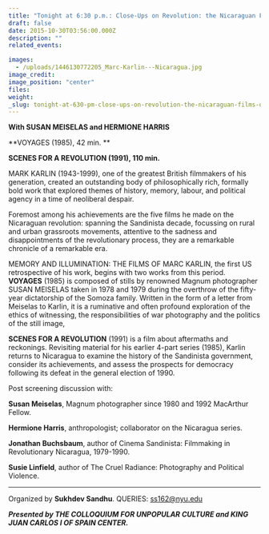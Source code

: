 ```yaml
---
title: "Tonight at 6:30 p.m.: Close-Ups on Revolution: the Nicaraguan Films of Marc Karlin - with Susan Meiselas and Hermione Harris"
draft: false
date: 2015-10-30T03:56:00.000Z
description: ""
related_events:

images:
  - /uploads/1446130772205_Marc-Karlin---Nicaragua.jpg
image_credit:
image_position: "center"
files:
weight:
_slug: tonight-at-630-pm-close-ups-on-revolution-the-nicaraguan-films-of-marc-karlin-with-susan-meiselas-and-hermione-harris
---
```


**With SUSAN MEISELAS and HERMIONE HARRIS**

**VOYAGES (1985), 42 min.
**

**SCENES FOR A REVOLUTION (1991), 110 min.**

MARK KARLIN (1943-1999), one of the greatest British filmmakers of his generation, created an outstanding body of philosophically rich, formally bold work that explored themes of history, memory, labour, and political agency in a time of neoliberal despair.

Foremost among his achievements are the five films he made on the Nicaraguan revolution: spanning the Sandinista decade, focussing on rural and urban grassroots movements, attentive to the sadness and disappointments of the revolutionary process, they are a remarkable chronicle of a remarkable era.

MEMORY AND ILLUMINATION: THE FILMS OF MARC KARLIN, the first US retrospective of his work, begins with two works from this period. **VOYAGES** (1985) is composed of stills by renowned Magnum photographer SUSAN MEISELAS taken in 1978 and 1979 during the overthrow of the fifty-year dictatorship of the Somoza family. Written in the form of a letter from Meiselas to Karlin, it is a ruminative and often profound exploration of the ethics of witnessing, the responsibilities of war photography and the politics of the still image,

**SCENES FOR A REVOLUTION** (1991) is a film about aftermaths and reckonings. Revisiting material for his earlier 4-part series (1985), Karlin returns to Nicaragua to examine the history of the Sandinista government, consider its achievements, and assess the prospects for democracy following its defeat in the general election of 1990.

Post screening discussion with:

**Susan Meiselas**, Magnum photographer since 1980 and 1992 MacArthur Fellow.

**Hermione Harris**, anthropologist; collaborator on the Nicaragua series.

**Jonathan Buchsbaum**, author of Cinema Sandinista: Filmmaking in Revolutionary Nicaragua, 1979-1990.

**Susie Linfield**, author of The Cruel Radiance: Photography and Political Violence.

---

Organized by **Sukhdev Sandhu**. QUERIES: [ss162@nyu.edu](mailto:ss162@nyu.edu)

**_Presented by THE COLLOQUIUM FOR UNPOPULAR CULTURE and KING JUAN CARLOS I OF SPAIN CENTER._**

